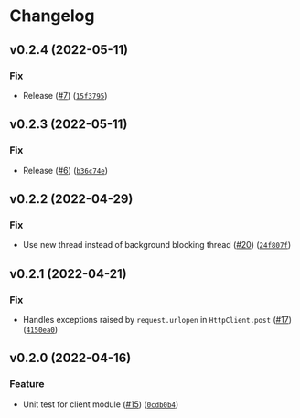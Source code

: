 # Changelog

<!--next-version-placeholder-->

## v0.2.4 (2022-05-11)
### Fix
* Release ([#7](https://github.com/bohan-amplitude/Amplitude-Python/issues/7)) ([`15f3795`](https://github.com/bohan-amplitude/Amplitude-Python/commit/15f3795aed171af357307564e412b9b2b7c1b424))

## v0.2.3 (2022-05-11)
### Fix
* Release ([#6](https://github.com/bohan-amplitude/Amplitude-Python/issues/6)) ([`b36c74e`](https://github.com/bohan-amplitude/Amplitude-Python/commit/b36c74e55e82097cde4001fe9c91321c07a1df3f))

## v0.2.2 (2022-04-29)
### Fix
* Use new thread instead of background blocking thread ([#20](https://github.com/amplitude/Amplitude-Python/issues/20)) ([`24f807f`](https://github.com/amplitude/Amplitude-Python/commit/24f807f3c9eb2806deb83c5545151ca034e3ce20))

## v0.2.1 (2022-04-21)
### Fix
* Handles exceptions raised by `request.urlopen` in `HttpClient.post` ([#17](https://github.com/amplitude/Amplitude-Python/issues/17)) ([`4150ea0`](https://github.com/amplitude/Amplitude-Python/commit/4150ea000bb9c67f630c99df4bdf40b8f6fde568))

## v0.2.0 (2022-04-16)
### Feature
* Unit test for client module ([#15](https://github.com/amplitude/Amplitude-Python/issues/15)) ([`0cdb0b4`](https://github.com/amplitude/Amplitude-Python/commit/0cdb0b46bcde7b974791d10f0d4ff42c842fe42b))
